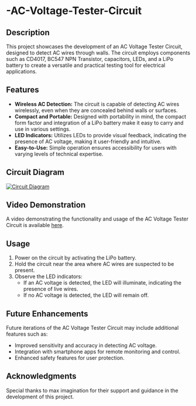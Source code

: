 # -AC-Voltage-Tester-Circuit

## Description
This project showcases the development of an AC Voltage Tester Circuit, designed to detect AC wires through walls. The circuit employs components such as CD4017, BC547 NPN Transistor, capacitors, LEDs, and a LiPo battery to create a versatile and practical testing tool for electrical applications.

## Features
- **Wireless AC Detection:** The circuit is capable of detecting AC wires wirelessly, even when they are concealed behind walls or surfaces.
- **Compact and Portable:** Designed with portability in mind, the compact form factor and integration of a LiPo battery make it easy to carry and use in various settings.
- **LED Indicators:** Utilizes LEDs to provide visual feedback, indicating the presence of AC voltage, making it user-friendly and intuitive.
- **Easy-to-Use:** Simple operation ensures accessibility for users with varying levels of technical expertise.

## Circuit Diagram
[![Circuit Diagram](link_to_circuit_diagram_image)](https://github.com/santron1/-AC-Voltage-Tester-Circuit/assets/167627757/b391e289-c119-4dcd-bf10-9ec596d5c4ec)

## Video Demonstration
A video demonstrating the functionality and usage of the AC Voltage Tester Circuit is available [here](https://github.com/santron1/-AC-Voltage-Tester-Circuit/assets/167627757/1c5359b7-97b6-4b1a-b110-cdbead492f5a).

## Usage
1. Power on the circuit by activating the LiPo battery.
2. Hold the circuit near the area where AC wires are suspected to be present.
3. Observe the LED indicators:
   - If an AC voltage is detected, the LED will illuminate, indicating the presence of live wires.
   - If no AC voltage is detected, the LED will remain off.

## Future Enhancements
Future iterations of the AC Voltage Tester Circuit may include additional features such as:
- Improved sensitivity and accuracy in detecting AC voltage.
- Integration with smartphone apps for remote monitoring and control.
- Enhanced safety features for user protection.

## Acknowledgments
Special thanks to max imagination for their support and guidance in the development of this project.

